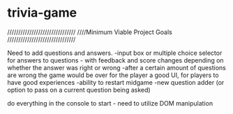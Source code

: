 # trivia-game

///////////////////////////////
////Minimum Viable Project Goals
///////////////////////////////

Need to add questions and answers.
-input box or multiple choice selector for answers to questions - with feedback and score changes depending on whether the answer was right or wrong
-after a certain amount of questions are wrong the game would be over for the player
a good UI, for players to have good experiences
-ability to restart midgame
-new question adder (or option to pass on a current question being asked)

do everything in the console to start - need to utilize DOM manipulation
